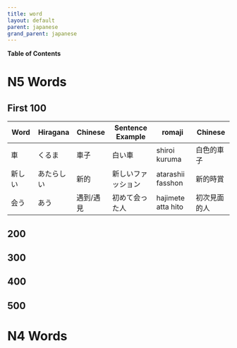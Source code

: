 ```yaml
---
title: word
layout: default
parent: japanese
grand_parent: japanese
---
```


**Table of Contents**


# N5 Words
## First 100

| Word 	| Hiragana 	| Chinese | Sentence Example 	| romaji 	| Chinese 	|
|------	|----------	|---------|------------------	|--------	|---------	|
| 車   	|  くるま    | 車子    | 白い車     | shiroi kuruma | 白色的車子       |
|新しい　| あたらしい | 新的    | 新しいファッション | atarashii fasshon | 新的時賞|
|会う|あう|遇到/遇見|初めて会った人| hajimete atta hito| 初次見面的人


## 200

## 300

## 400

## 500



# N4 Words
